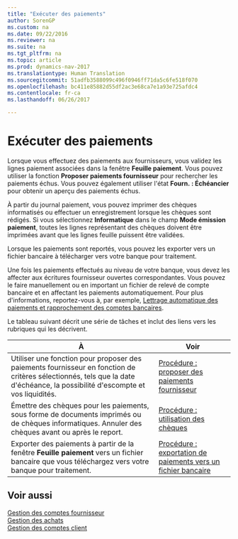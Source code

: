 ```yaml
---
title: "Exécuter des paiements"
author: SorenGP
ms.custom: na
ms.date: 09/22/2016
ms.reviewer: na
ms.suite: na
ms.tgt_pltfrm: na
ms.topic: article
ms.prod: dynamics-nav-2017
ms.translationtype: Human Translation
ms.sourcegitcommit: 51adfb3588099c496f0946ff71da5c6fe518f070
ms.openlocfilehash: bc411e85882d55df2ac3e68ca7e1a93e725afdc4
ms.contentlocale: fr-ca
ms.lasthandoff: 06/26/2017

---
```


# <a name="make-payments"></a>Exécuter des paiements
Lorsque vous effectuez des paiements aux fournisseurs, vous validez les lignes paiement associées dans la fenêtre **Feuille paiement**. Vous pouvez utiliser la fonction **Proposer paiements fournisseur** pour rechercher les paiements échus. Vous pouvez également utiliser l'état **Fourn. : Échéancier** pour obtenir un aperçu des paiements échus.

À partir du journal paiement, vous pouvez imprimer des chèques informatisés ou effectuer un enregistrement lorsque les chèques sont rédigés. Si vous sélectionnez **Informatique** dans le champ **Mode émission paiement**, toutes les lignes représentant des chèques doivent être imprimées avant que les lignes feuille puissent être validées.

Lorsque les paiements sont reportés, vous pouvez les exporter vers un fichier bancaire à télécharger vers votre banque pour traitement.

Une fois les paiements effectués au niveau de votre banque, vous devez les affecter aux écritures fournisseur ouvertes correspondantes. Vous pouvez le faire manuellement ou en important un fichier de relevé de compte bancaire et en affectant les paiements automatiquement. Pour plus d'informations, reportez-vous à, par exemple, [Lettrage automatique des paiements et rapprochement des comptes bancaires](receivables-apply-payments-auto-reconcile-bank-accounts.md).

Le tableau suivant décrit une série de tâches et inclut des liens vers les rubriques qui les décrivent.

|À |Voir |
|---|----|
|Utiliser une fonction pour proposer des paiements fournisseur en fonction de critères sélectionnés, tels que la date d'échéance, la possibilité d'escompte et vos liquidités.|[Procédure : proposer des paiements fournisseur](payables-how-suggest-vendor-payments.md)|
|Émettre des chèques pour les paiements, sous forme de documents imprimés ou de chèques informatiques. Annuler des chèques avant ou après le report.|[Procédure : utilisation des chèques](payables-how-work-checks.md)|
|Exporter des paiements à partir de la fenêtre **Feuille paiement** vers un fichier bancaire que vous téléchargez vers votre banque pour traitement.|[Procédure : exportation de paiements vers un fichier bancaire](payables-how-export-payments-bank-file.md)|

## <a name="see-also"></a>Voir aussi
[Gestion des comptes fournisseur](payables-manage-payables.md)  
[Gestion des achats](purchasing-manage-purchasing.md)  
[Gestion des comptes client](receivables-manage-receivables.md)

